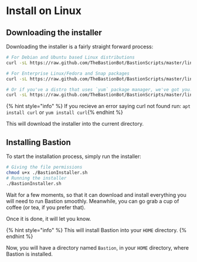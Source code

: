 # Install on Linux

## Downloading the installer

Downloading the installer is a fairly straight forward process:

```bash
# For Debian and Ubuntu based Linux distributions
curl -sL https://raw.github.com/TheBastionBot/BastionScripts/master/linux/apt.sh -o BastionInstaller.sh && chmod +x BastionInstaller.sh

# For Enterprise Linux/Fedora and Snap packages
curl -sL https://raw.github.com/TheBastionBot/BastionScripts/master/linux/dnf.sh -o BastionInstaller.sh && chmod +x BastionInstaller.sh

# Or if you've a distro that uses `yum` package manager, we've got you!
curl -sL https://raw.github.com/TheBastionBot/BastionScripts/master/linux/yum.sh -o BastionInstaller.sh && chmod +x BastionInstaller.sh
```
{% hint style="info" %}
If you recieve an error saying curl not found run:
`apt install curl` or `yum install curl`{% endhint %}

This will download the installer into the current directory.

## Installing Bastion

To start the installation process, simply run the installer:

```bash
# Giving the file permissions
chmod u+x ./BastionInstaller.sh
# Running the installer
./BastionInstaller.sh
```

Wait for a few moments, so that it can download and install everything you will need to run Bastion smoothly. Meanwhile, you can go grab a cup of coffee \(or tea, if you prefer that\).

Once it is done, it will let you know.

{% hint style="info" %}
This will install Bastion into your `HOME` directory.
{% endhint %}

Now, you will have a directory named `Bastion`, in your `HOME` directory, where Bastion is installed.

